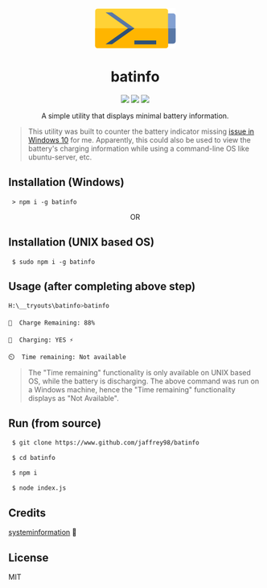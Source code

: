 <div align="center">

<img src="./assets/batinfo-logo.png" align="center">

<h1 >batinfo</h1>

<img src="https://img.shields.io/npm/v/batinfo.svg"/>

<img src="https://img.shields.io/npm/dt/batinfo.svg">

<img src="https://img.shields.io/github/license/Jaffrey98/batinfo.svg">

<p>
A simple utility that displays minimal battery information.
</p>

</div>

> This utility was built to counter the battery indicator missing [issue in Windows 10](https://answers.microsoft.com/en-us/windows/forum/windows_10-other_settings/battery-icon-missing-in-windows-10/791788c3-6e68-40cf-8b06-97c0c7c7eb03?auth=1) for me. Apparently, this could also be used to view the battery's charging information while using a command-line OS like ubuntu-server, etc.


## Installation (Windows)
```
 > npm i -g batinfo
```

<div align="center">OR</div>

## Installation (UNIX based OS)
```
 $ sudo npm i -g batinfo
```

## Usage (after completing above step)
```bash
H:\__tryouts\batinfo>batinfo

🔋  Charge Remaining: 88%

🔌  Charging: YES ⚡

⏲️  Time remaining: Not available

```

> The "Time remaining" functionality is only available on UNIX based OS, while the battery is discharging. The above command was run on a Windows machine, hence the "Time remaining" functionality displays as "Not Available".


## Run (from source)
```
 $ git clone https://www.github.com/jaffrey98/batinfo
```
```
 $ cd batinfo 
```
```
 $ npm i
```
```
 $ node index.js
```

## Credits
[systeminformation](https://github.com/sebhildebrandt/systeminformation) 🙌

## License
MIT
